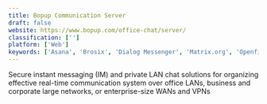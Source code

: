 ```yaml
---
title: Bopup Communication Server
draft: false 
website: https://www.bopup.com/office-chat/server/
classification: ['']
platform: ['Web']
keywords: ['Asana', 'Brosix', 'Dialog Messenger', 'Matrix.org', 'Openfire', 'Sblack', 'Semaphor', 'Taskade', 'Taskulu', 'Tigase', 'Trello', 'Trillian', 'Whaller', 'eXo Platform']
---
```

Secure instant messaging (IM) and private LAN chat solutions for organizing effective real-time communication system over office LANs, business and corporate large networks, or enterprise-size WANs and VPNs